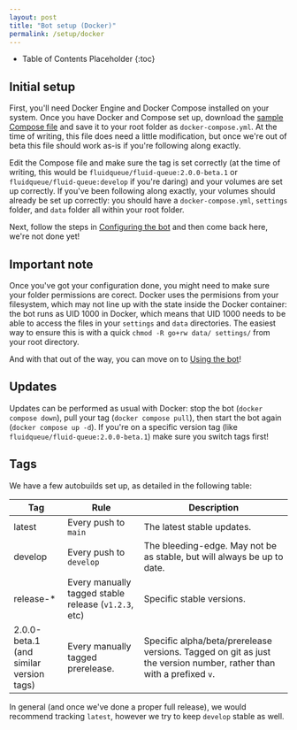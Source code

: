 ```yaml
---
layout: post
title: "Bot setup (Docker)"
permalink: /setup/docker
---
```


* Table of Contents Placeholder
{:toc}

## Initial setup

First, you'll need Docker Engine and Docker Compose installed on your system. Once you have Docker and Compose set up, download the [sample Compose file](https://raw.githubusercontent.com/fluid-queue/fluid-queue/main/docker-compose.sample.yml) and save it to your root folder as `docker-compose.yml`. At the time of writing, this file does need a little modification, but once we're out of beta this file should work as-is if you're following along exactly.

Edit the Compose file and make sure the tag is set correctly (at the time of writing, this would be `fluidqueue/fluid-queue:2.0.0-beta.1` or `fluidqueue/fluid-queue:develop` if you're daring) and your volumes are set up correctly. If you've been following along exactly, your volumes should already be set up correctly: you should have a `docker-compose.yml`, `settings` folder, and `data` folder all within your root folder.

Next, follow the steps in [Configuring the bot](/configuring) and then come back here, we're not done yet!

## Important note

Once you've got your configuration done, you might need to make sure your folder permissions are corect. Docker uses the permisions from your filesystem, which may not line up with the state inside the Docker container: the bot runs as UID 1000 in Docker, which means that UID 1000 needs to be able to access the files in your `settings` and `data` directories. The easiest way to ensure this is with a quick `chmod -R go+rw data/ settings/` from your root directory.

And with that out of the way, you can move on to [Using the bot](/using)!

## Updates

Updates can be performed as usual with Docker: stop the bot (`docker compose down`), pull your tag (`docker compose pull`), then start the bot again (`docker compose up -d`). If you're on a specific version tag (like `fluidqueue/fluid-queue:2.0.0-beta.1`) make sure you switch tags first!

## Tags

We have a few autobuilds set up, as detailed in the following table:

| Tag                                        | Rule                                                 | Description                                                                                                         |
|--------------------------------------------|------------------------------------------------------|---------------------------------------------------------------------------------------------------------------------|
| latest                                     | Every push to `main`                                 | The latest stable updates.                                                                                          |
| develop                                    | Every push to `develop`                              | The bleeding-edge. May not be as stable, but will always be up to date.                                             |
| release-*                                  | Every manually tagged stable release (`v1.2.3`, etc) | Specific stable versions.                                                                                           |
| 2.0.0-beta.1<br>(and similar version tags) | Every manually tagged prerelease.                    | Specific alpha/beta/prerelease versions. Tagged on git as just the version number, rather than with a prefixed `v`. |

In general (and once we've done a proper full release), we would recommend tracking `latest`, however we try to keep `develop` stable as well.
